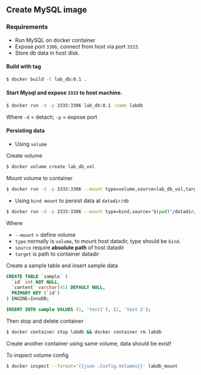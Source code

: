 ## Create MySQL image

### Requirements
- Run MySQL on docker container
- Expose port `3306`, connect from host via port `3333`.
- Store db data in host disk.

#### Build with tag
```bash
$ docker build -t lab_db:0.1 .
```

#### Start Mysql and expose `3333` to host machine.

```bash
$ docker run -d -p 3333:3306 lab_db:0.1 -name labdb
```

Where `-d` = detach; `-p` = expose port

#### Persisting data
- Using `volume`

Create volume
```bash
$ docker volume create lab_db_vol
```
Mount volume to container
```bash
$ docker run -d -p 3333:3306 --mount type=volume,source=lab_db_vol,target=/var/lib/mysql --name labdb lab_db:0.1
```

- Using `bind mount` to persist data at `datadir/db`
```bash
$ docker run -d -p 3333:3306 --mount type=bind,source="$(pwd)"/datadir/db/,target=/var/lib/mysql --name labdb lab_db:0.1
```

Where
- `--mount` = define volume
- `type` normally is `volume`, to mount host datadir, type should be `bind`.
- `source` require **absolute path** of host datadir
- `target` is path to container datadir

Create a sample table and insert sample data
```sql
CREATE TABLE `sample` (
  `id` int NOT NULL,
  `content` varchar(45) DEFAULT NULL,
  PRIMARY KEY (`id`)
) ENGINE=InnoDB;
```

```sql
INSERT INTO sample VALUES (1, 'test1'), (2, 'test 2');
```

Then stop and delete container
```bash
$ docker container stop labdb && docker container rm labdb
```

Create another container using same volume, data should be exist!

To inspect volume config
```bash
$ docker inspect --format='{{json .Config.Volumes}}' labdb_mount
```

